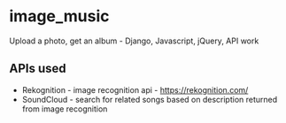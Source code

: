image_music
===========

Upload a photo, get an album - Django, Javascript, jQuery, API work

APIs used
---------

* Rekognition - image recognition api - https://rekognition.com/
* SoundCloud - search for related songs based on description returned from image recognition


